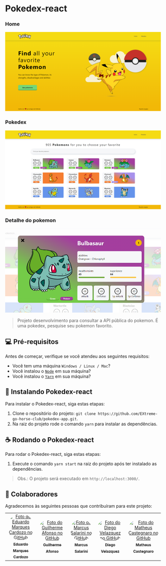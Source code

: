 # Pokedex-react

### Home

<img src="./.github/home.png" alt="home do projeto">

### Pokedex

<img src="./.github/pokedex.png" alt="Pokedex">

### Detalhe do pokemon

<img src="./.github/detalhe-pokemon.png" alt="Detalhe do pokemon">

> Projeto desenvolvimento para consultar a API pública do pokemon. É uma pokedex, pesquise seu pokemon favorito.

## 💻 Pré-requisitos

Antes de começar, verifique se você atendeu aos seguintes requisitos:

- Você tem uma máquina `Windows / Linux / Mac`?
- Você instalou o [`Node`](https://nodejs.org/en/) em sua máquina?
- Você instalou o [`Yarn`](https://yarnpkg.com/) em sua máquina?

## 🚀 Instalando Pokedex-react

Para instalar o Pokedex-react, siga estas etapas:

1. Clone o repositório do projeto: `git clone https://github.com/EXtreme-go-horse-club/pokedex-app.git`.
2. Na raiz do projeto rode o comando `yarn` para instalar as dependências.

## ☕ Rodando o Pokedex-react

Para rodar o Pokedex-react, siga estas etapas:

1. Execute o comando `yarn start` na raiz do projeto após ter instalado as dependências.

> Obs.: O projeto será executado em `http://localhost:3000/`.

## 🤝 Colaboradores

Agradecemos às seguintes pessoas que contribuíram para este projeto:

<table>
  <tr>
    <td align="center">
      <a href="https://github.com/EduardoMarquesCardozo">
        <img src="https://avatars.githubusercontent.com/u/79146964?v=4" style="border-radius: 50px" width="100px;" alt="Foto do Eduardo Marques Cardozo no GitHub"/><br>
        <sub>
          <b>Eduardo Marques Cardozo</b>
        </sub>
      </a>
    </td>
    <td align="center">
      <a href="https://github.com/guilhermeafonsomb">
        <img src="https://avatars.githubusercontent.com/u/83605390?v=4" style="border-radius: 50px" width="100px;" alt="Foto do Guilherme Afonso no GitHub"/><br>
        <sub>
          <b>Guilherme Afonso</b>
        </sub>
      </a>
    </td>
    <td align="center">
      <a href="https://github.com/msalarini">
        <img src="https://avatars.githubusercontent.com/u/72809258?v=4" style="border-radius: 50px" width="100px;" alt="Foto do Marcus Salarini no GitHub"/><br>
        <sub>
          <b>Marcus Salarini</b>
        </sub>
      </a>
    </td>
    <td align="center">
      <a href="https://github.com/disgnr">
        <img src="https://avatars.githubusercontent.com/u/4467120?v=4" style="border-radius: 50px" width="100px;" alt="Foto do Diego Velazquez no GitHub"/><br>
        <sub>
          <b>Diego Velazquez</b>
        </sub>
      </a>
    </td>
    <td align="center">
      <a href="https://github.com/MCastegnaro">
        <img src="https://avatars.githubusercontent.com/u/15204649?v=4" style="border-radius: 50px" width="100px;" alt="Foto do Matheus Castegnaro no GitHub"/><br>
        <sub>
          <b>Matheus Castegnaro</b>
        </sub>
      </a>
    </td>
  </tr>
</table>
